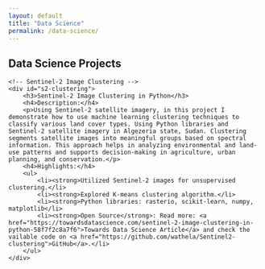 ```yaml
---
layout: default
title: "Data Science"
permalink: /data-science/
---
```




<div id="data-science" class="tab-content"> 
    <h2>Data Science Projects</h2>

    <!-- Sentinel-2 Image Clustering -->
    <div id="s2-clustering">
        <h3>Sentinel-2 Image Clustering in Python</h3>
        <h4>Description:</h4>  
        <p>Using Sentinel-2 satellite imagery, in this project I demonstrate how to use machine learning clustering techniques to classify various land cover types. Using Python libraries and Sentinel-2 satellite imagery in Algezeria state, Sudan. Clustering segments satellite images into meaningful groups based on spectral information. This approach helps in analyzing environmental and land-use patterns and supports decision-making in agriculture, urban planning, and conservation.</p>
        <h4>Highlights:</h4>
        <ul>
            <li><strong>Utilized Sentinel-2 images for unsupervised clustering.</li>
            <li><strong>Explored K-means clustering algorithm.</li>
            <li><strong>Python libraries: rasterio, scikit-learn, numpy, matplotlib</li>
            <li><strong>Open Source</strong>: Read more: <a href="https://towardsdatascience.com/sentinel-2-image-clustering-in-python-58f7f2c8a7f6">Towards Data Science Article</a> and check the vailable code on <a href="https://github.com/wathela/Sentinel2-clustering">GitHub</a>.</li>
        </ul>
    </div>
</div>